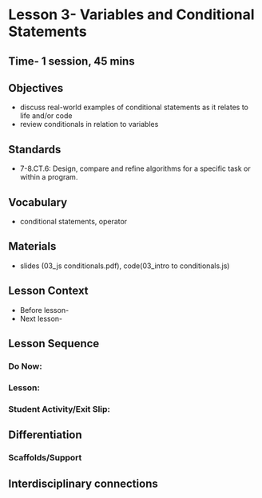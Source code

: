 # Lesson 3- Variables and Conditional Statements
## Time- 1 session, 45 mins

## Objectives
* discuss real-world examples of conditional statements as it relates to life and/or code
* review conditionals in relation to variables

## Standards
* 7-8.CT.6: Design, compare and refine algorithms for a specific task or within a program.

## Vocabulary
  * conditional statements, operator
  
## Materials
  * slides (03_js conditionals.pdf), code(03_intro to conditionals.js)

## Lesson Context
* Before lesson-
* Next lesson-

## Lesson Sequence
### Do Now: 
### Lesson:
### Student Activity/Exit Slip:

## Differentiation
### Scaffolds/Support

## Interdisciplinary connections


